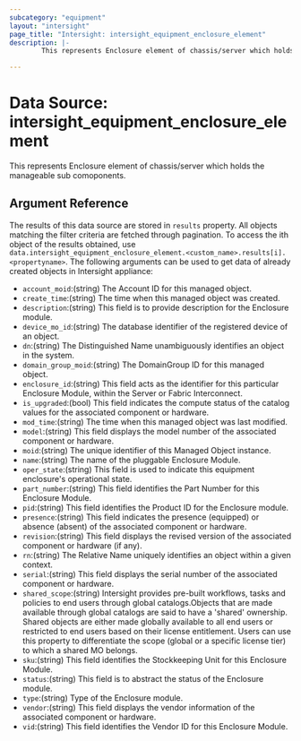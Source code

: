 ```yaml
---
subcategory: "equipment"
layout: "intersight"
page_title: "Intersight: intersight_equipment_enclosure_element"
description: |-
        This represents Enclosure element of chassis/server which holds the manageable sub comoponents.

---
```


# Data Source: intersight_equipment_enclosure_element
This represents Enclosure element of chassis/server which holds the manageable sub comoponents.
## Argument Reference
The results of this data source are stored in `results` property.
All objects matching the filter criteria are fetched through pagination.
To access the ith object of the results obtained, use `data.intersight_equipment_enclosure_element.<custom_name>.results[i].<propertyname>`.
The following arguments can be used to get data of already created objects in Intersight appliance:
* `account_moid`:(string) The Account ID for this managed object. 
* `create_time`:(string) The time when this managed object was created. 
* `description`:(string) This field is to provide description for the Enclosure module. 
* `device_mo_id`:(string) The database identifier of the registered device of an object. 
* `dn`:(string) The Distinguished Name unambiguously identifies an object in the system. 
* `domain_group_moid`:(string) The DomainGroup ID for this managed object. 
* `enclosure_id`:(string) This field acts as the identifier for this particular Enclosure Module, within the Server or Fabric Interconnect. 
* `is_upgraded`:(bool) This field indicates the compute status of the catalog values for the associated component or hardware. 
* `mod_time`:(string) The time when this managed object was last modified. 
* `model`:(string) This field displays the model number of the associated component or hardware. 
* `moid`:(string) The unique identifier of this Managed Object instance. 
* `name`:(string) The name of the pluggable Enclosure Module. 
* `oper_state`:(string) This field is used to indicate this equipment enclosure's operational state. 
* `part_number`:(string) This field identifies the Part Number for this Enclosure Module. 
* `pid`:(string) This field identifies the Product ID for the Enclosure module. 
* `presence`:(string) This field indicates the presence (equipped) or absence (absent) of the associated component or hardware. 
* `revision`:(string) This field displays the revised version of the associated component or hardware (if any). 
* `rn`:(string) The Relative Name uniquely identifies an object within a given context. 
* `serial`:(string) This field displays the serial number of the associated component or hardware. 
* `shared_scope`:(string) Intersight provides pre-built workflows, tasks and policies to end users through global catalogs.Objects that are made available through global catalogs are said to have a 'shared' ownership. Shared objects are either made globally available to all end users or restricted to end users based on their license entitlement. Users can use this property to differentiate the scope (global or a specific license tier) to which a shared MO belongs. 
* `sku`:(string) This field identifies the Stockkeeping Unit for this Enclosure Module. 
* `status`:(string) This field is to abstract the status of the Enclosure module. 
* `type`:(string) Type of the Enclosure module. 
* `vendor`:(string) This field displays the vendor information of the associated component or hardware. 
* `vid`:(string) This field identifies the Vendor ID for this Enclosure Module. 
 
